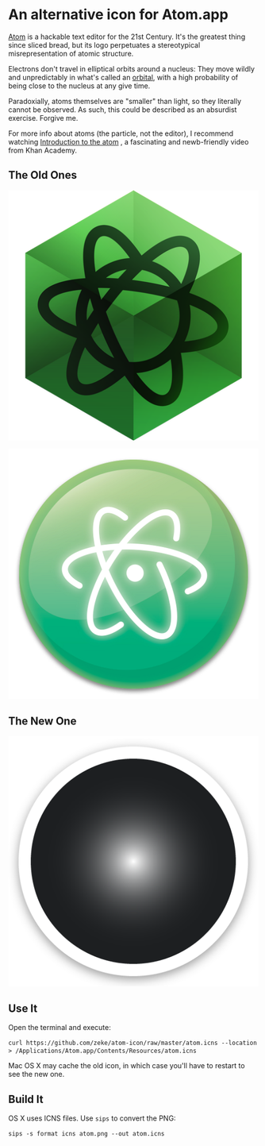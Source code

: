 # An alternative icon for Atom.app

[Atom](http://atom.io/) is a hackable text editor for the 21st Century. It's
the greatest thing since sliced bread, but its logo perpetuates a stereotypical
misrepresentation of atomic structure.

Electrons don't travel in elliptical orbits around a nucleus: They move wildly
and unpredictably in what's called an [orbital](http://en.wikipedia.org/wiki/Atomic_orbital#Orbital_names),
with a high probability of being close to the nucleus at any give time.

Paradoxially, atoms themselves are "smaller" than light, so they literally cannot
be observed. As such, this could be described as an absurdist exercise. Forgive me.

For more info about atoms (the particle, not the editor), I recommend watching
[Introduction to the atom](https://www.khanacademy.org/science/chemistry/introduction-to-the-atom/v/introduction-to-the-atom)
, a fascinating and newb-friendly video from Khan Academy.

## The Old Ones

![](old-icon/1.png)

![](old-icon/2.png)

## The New One

![](atom.png)

## Use It

Open the terminal and execute:

    curl https://github.com/zeke/atom-icon/raw/master/atom.icns --location > /Applications/Atom.app/Contents/Resources/atom.icns

Mac OS X may cache the old icon, in which case you'll have to restart to see the new one.

## Build It

OS X uses ICNS files. Use `sips` to convert the PNG:

```
sips -s format icns atom.png --out atom.icns
```
